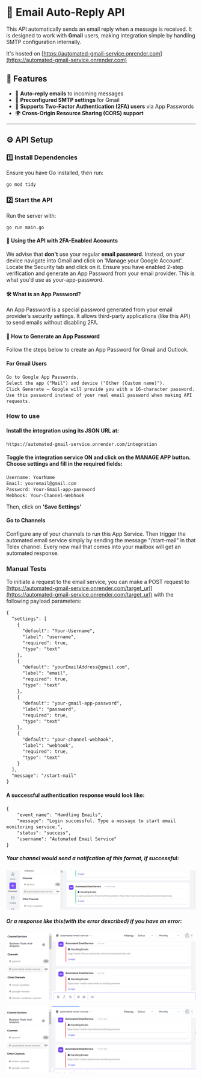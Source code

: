 # 📧 Email Auto-Reply API

This API automatically sends an email reply when a message is received. It is designed to work with **Gmail** users, making integration simple by handling SMTP configuration internally.

It's hosted on [https://automated-gmail-service.onrender.com](https://automated-gmail-service.onrender.com)

## 🚀 Features

- 📩 **Auto-reply emails** to incoming messages
- 🔄 **Preconfigured SMTP settings** for Gmail
- 🔐 **Supports Two-Factor Authentication (2FA) users** via App Passwords
- 🌍 **Cross-Origin Resource Sharing (CORS) support**

---

## ⚙️ API Setup

### **1️⃣ Install Dependencies**

Ensure you have Go installed, then run:

```
go mod tidy
```

### **2️⃣ Start the API**

Run the server with:

```
go run main.go
```

#### 🔐 Using the API with 2FA-Enabled Accounts

We advise that **don't** use your regular **email password**. Instead, on your device navigate into Gmail and click on 'Manage your Google Account'. Locate the Security tab and click on it. Ensure you have enabled 2-step verification and generate an App Password from your email provider. This is what you'd use as your-app-password.

#### 🛠️ What is an App Password?

An App Password is a special password generated from your email provider’s security settings. It allows third-party applications (like this API) to send emails without disabling 2FA.

#### 🔑 How to Generate an App Password

Follow the steps below to create an App Password for Gmail and Outlook.

#### For Gmail Users

```
Go to Google App Passwords.
Select the app ("Mail") and device ("Other (Custom name)").
Click Generate – Google will provide you with a 16-character password.
Use this password instead of your real email password when making API requests.
```

### **How to use**

#### Install the integration using its JSON URL at:

```
https://automated-gmail-service.onrender.com/integration
```

#### Toggle the integration service ON and click on the MANAGE APP button. Choose settings and fill in the required fields:

```
Username: YourName
Email: youremail@gmail.com
Password: Your-Gmail-app-password
Webhook: Your-Channel-Webhook
```

Then, click on **'Save Settings'**

#### Go to Channels

Configure any of your channels to run this App Service. Then trigger the automated email service simply by sending the message "/start-mail" in that Telex channel. Every new mail that comes into your mailbox will get an automated response.

### Manual Tests

To initiate a request to the email service, you can make a POST request to [https://automated-gmail-service.onrender.com/target_url](https://automated-gmail-service.onrender.com/target_url)
with the following payload parameters:
```
{
  "settings": [
    {
      "default": "Your-Username",
      "label": "username",
      "required": true,
      "type": "text"
    },
    {
      "default": "yourEmailAddress@gmail.com",
      "label": "email",
      "required": true,
      "type": "text"
    },
    {
      "default": "your-gmail-app-password",
      "label": "password",
      "required": true,
      "type": "text"
    },
    {
      "default": "your-channel-webhook",
      "label": "webhook",
      "required": true,
      "type": "text"
    }
  ],
  "message": "/start-mail"
}
```

#### A successful authentication response would look like:

```
{
    "event_name": "Handling Emails",
    "message": "Login successful. Type a message to start email monitoring service.",
    "status": "success",
    "username": "Automated Email Service"
}
```

##### Your channel would send a notifcation of this format, if successful:
![Success Response](images/ResponseImage.png)

##### Or a response like this(with the error described) if you have an error:
![Success Response](images/ResponseImage2.png)

![Success Response](images/ResponseImage1.png)
